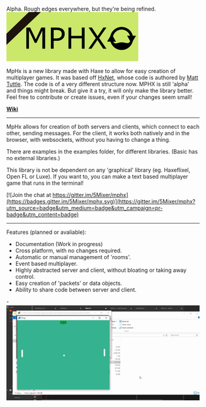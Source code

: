 Alpha. Rough edges everywhere, but they're being refined.
![#MPHX](Logo.png)

MpHx is a new library made with Haxe to allow for easy creation of multiplayer games. It was based off [HxNet](https://github.com/MattTuttle/hxnet), whose code is authored by [Matt Tuttle](https://github.com/MattTuttle). The code is of a very different structure now. MPHX is still 'alpha' and things might break. But give it a try, it will only make the library better. Feel free to contribute or create issues, even if your changes seem small!

[**Wiki**](https://github.com/5Mixer/mphx/wiki)

-------------

MpHx allows for creation of both servers and clients, which connect to each other, sending messages. For the client, it works both natively and in the browser, with websockets, without you having to change a thing.

There are examples in the examples folder, for different libraries. (Basic has no external libraries.)

This library is not be dependent on any 'graphical' library (eg. Haxeflixel, Open FL or Luxe). If you want to, you can make a text based multiplayer game that runs in the terminal!

[![Join the chat at https://gitter.im/5Mixer/mphx](https://badges.gitter.im/5Mixer/mphx.svg)](https://gitter.im/5Mixer/mphx?utm_source=badge&utm_medium=badge&utm_campaign=pr-badge&utm_content=badge)

--------------

Features (planned or avaliable):

-  Documentation (Work in progress)
-  Cross platform, with no changes required.
-  Automatic or manual management of 'rooms'.
-  Event based multiplayer.
-  Highly abstracted server and client, without bloating or taking away control.
-  Easy creation of 'packets' or data objects.
-  Ability to share code between server and client.


-![](/Pong.gif)
